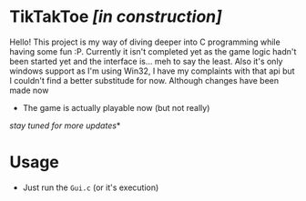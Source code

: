 # TikTakToe *[in construction]*
Hello! This project is my way of diving deeper into C programming while having some fun :P.
Currently it isn't completed yet as the game logic hadn't been started yet and the interface is... meh to say the least.
Also it's only windows support as I'm using Win32, I have my complaints with that api but I couldn't find a better substitude for now. Although changes have been made now

* The game is actually playable now (but not really)

*stay tuned for more updates**

# Usage
- Just run the `Gui.c` (or it's execution)
